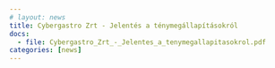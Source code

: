 ```yaml
---
# layout: news
title: Cybergastro Zrt - Jelentés a ténymegállapításokról
docs:
  - file: Cybergastro_Zrt_-_Jelentes_a_tenymegallapitasokrol.pdf
categories: [news]
---
```

